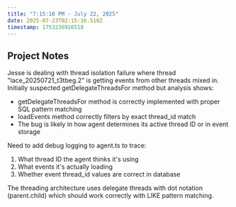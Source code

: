 ```yaml
---
title: "7:15:16 PM - July 22, 2025"
date: 2025-07-23T02:15:16.518Z
timestamp: 1753236916518
---
```


## Project Notes

Jesse is dealing with thread isolation failure where thread "lace_20250721_t3tbeg.2" is getting events from other threads mixed in. Initially suspected getDelegateThreadsFor method but analysis shows:

- getDelegateThreadsFor method is correctly implemented with proper SQL pattern matching
- loadEvents method correctly filters by exact thread_id match
- The bug is likely in how agent determines its active thread ID or in event storage

Need to add debug logging to agent.ts to trace:
1. What thread ID the agent thinks it's using
2. What events it's actually loading
3. Whether event thread_id values are correct in database

The threading architecture uses delegate threads with dot notation (parent.child) which should work correctly with LIKE pattern matching.
